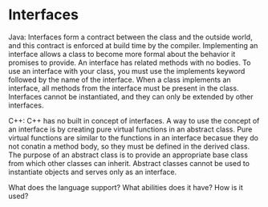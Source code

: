 #  Interfaces
Java:
Interfaces form a contract between the class and the outside world, and this contract is enforced at build time by the compiler. Implementing an interface allows a class to become more formal about the behavior it promises to provide. An interface has related methods with no bodies. To use an interface with your class, you must use the implements keyword followed by the name of the interface. When a class implements an interface, all methods from the interface must be present in the class. Interfaces cannot be instantiated, and they can only be extended by other interfaces. 

C++:
C++ has no built in concept of interfaces. A way to use the concept of an interface is by creating pure virtual functions in an abstract class. Pure virtual functions are similar to the functions in an interface becasue they do not conatin a method body, so they must be defined in the derived class. The purpose of an abstract class is to provide an appropriate base class from which other classes can inherit. Abstract classes cannot be used to instantiate objects and serves only as an interface.



What does the language support?
What abilities does it have?
How is it used?

